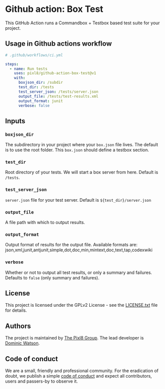 # Github action: Box Test

This GitHub Action runs a Commandbox + Testbox based test suite for your project.

## Usage in Github actions workflow

```yml
# .github/workflows/ci.yml

steps:
  - name: Run tests
    uses: pixl8/github-action-box-test@v1
    with:
      boxjson_dir: /subdir
      test_dir: /tests
      test_server_json: /tests/server.json
      output_file: /tests/test-results.xml
      output_format: junit
      verbose: false
```

## Inputs

### `boxjson_dir`

The subdirectory in your project where your `box.json` file lives. The default is to use the root folder. This `box.json` should define a testbox section.

### `test_dir`

Root directory of your tests. We will start a box server from here. Default is `/tests`.

### `test_server_json`

`server.json` file for your test server. Default is `${test_dir}/server.json`


### `output_file`

A file path with which to output results.


### `output_format`

Output format of results for the output file. Available formats are: json,xml,junit,antjunit,simple,dot,doc,min,mintext,doc,text,tap,codexwiki

### `verbose`

Whether or not to output all test results, or only a summary and failures. Defaults to `false` (only summary and failures).


## License

This project is licensed under the GPLv2 License - see the [LICENSE.txt](https://github.com/pixl8/github-action-box-install/blob/stable/LICENSE.txt) file for details.

## Authors

The project is maintained by [The Pixl8 Group](https://www.pixl8.co.uk). The lead developer is [Dominic Watson](https://github.com/DominicWatson).

## Code of conduct

We are a small, friendly and professional community. For the eradication of doubt, we publish a simple
 [code of conduct](https://github.com/pixl8/github-action-box-install/blob/stable/CODE_OF_CONDUCT.md) and expect all contributors, users and passers-by to observe it.